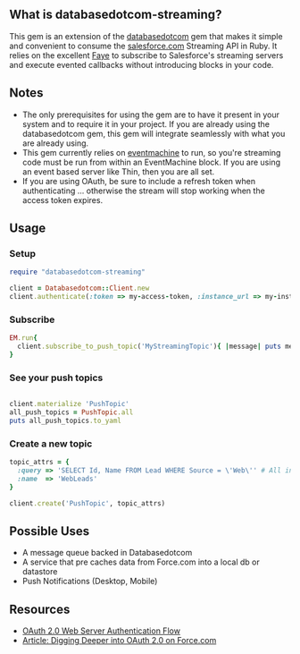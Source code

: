 What is databasedotcom-streaming?
------------------------------

This gem is an extension of the [databasedotcom](https://rubygems.org/gems/databasedotcom) gem that makes it simple and convenient to consume the [salesforce.com](http://salesforce.com/) Streaming API in Ruby.  It relies on the excellent [Faye](faye.jcoglan.com) to subscribe to Salesforce's streaming servers and execute evented callbacks without introducing blocks in your code.

Notes
-------
* The only prerequisites for using the gem are to have it present in your system and to require it in your project.  If you are already using the databasedotcom gem, this gem will integrate seamlessly with what you are already using.
* This gem currently relies on [eventmachine](https://rubygems.org/gems/eventmachine) to run, so you're streaming code must be run from within an EventMachine block. If you are using an event based server like Thin, then you are all set.
* If you are using OAuth, be sure to include a refresh token when authenticating ... otherwise the stream will stop working when the access token expires.

Usage
-------
### Setup

```ruby
require "databasedotcom-streaming"

client = Databasedotcom::Client.new
client.authenticate(:token => my-access-token, :instance_url => my-instance-url, :refresh_token => my-refresh-token)  

```

### Subscribe

```ruby
EM.run{
  client.subscribe_to_push_topic('MyStreamingTopic'){ |message| puts message.inspect }
}
```

### See your push topics

```ruby

client.materialize 'PushTopic'
all_push_topics = PushTopic.all
puts all_push_topics.to_yaml

```

### Create a new topic

```ruby
topic_attrs = {
  :query => 'SELECT Id, Name FROM Lead WHERE Source = \'Web\'' # All inbound leads that come from the web 
  :name  => 'WebLeads'
}

client.create('PushTopic', topic_attrs)

```


Possible Uses
-------

* A message queue backed in Databasedotcom
* A service that pre caches data from Force.com into a local db or datastore
* Push Notifications (Desktop, Mobile)
  
## Resources
* [OAuth 2.0 Web Server Authentication Flow](http://na12.salesforce.com/help/doc/en/remoteaccess_oauth_web_server_flow.htm)
* [Article: Digging Deeper into OAuth 2.0 on Force.com](http://wiki.developerforce.com/index.php/Digging_Deeper_into_OAuth_2.0_on_Force.com)